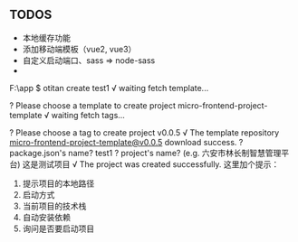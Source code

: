 ## TODOS
- 本地缓存功能
- 添加移动端模板（vue2, vue3）
- 自定义启动端口、sass => node-sass
- 
F:\app
$ otitan create test1
√ waiting fetch template...

? Please choose a template to create project micro-frontend-project-template
√ waiting fetch tags...

? Please choose a tag to create project v0.0.5
√ The template repository micro-frontend-project-template@v0.0.5 download success.
? package.json's name?  test1
? project's name? (e.g. 六安市林长制智慧管理平台) 这是测试项目
√ The project was created successfully.
这里加个提示：
1. 提示项目的本地路径
2. 启动方式
3. 当前项目的技术栈
4. 自动安装依赖
5. 询问是否要启动项目
